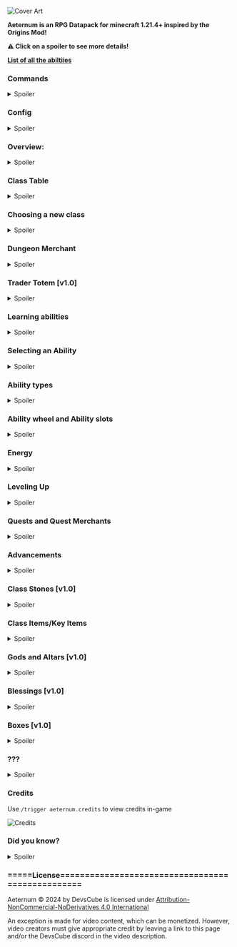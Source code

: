 ![Cover Art](https://cdn.modrinth.com/data/cached_images/8a9a4e6aad7b845a07c46278291c19d777f4dfff_0.webp)

**Aeternum is an RPG Datapack for minecraft 1.21.4+ inspired by the Origins Mod!**

**⚠ Click on a spoiler to see more details!**

**[List of all the abiltiies](https://docs.google.com/spreadsheets/d/1a80ub1OECNhR8d4D7AuQ2IObXjS4uoD7A2lb1Gnsn38/edit?usp=sharing)**

### Commands
<details>
<summary>Spoiler</summary>

- `/trigger aeternum.credits` - View credits
- `/trigger aeternum.config` - View config

</details>

### Config

<details>
<summary>Spoiler</summary>

![Config in game](https://cdn.modrinth.com/data/cached_images/fc152cb00666ad12661083d7c708a764f3cf149f.png)
</details>

### Overview:
<details>
<summary>Spoiler</summary>

Aeternum is an RPG Datapack for Minecraft, featuring:

- Over 400 abilities
- 16 classes
- dungeons (soon™)
- an energy system
- A level-up system
- Custom items + mobs (soon™)
- boxes (loot-boxes)
- gods
- and so much more!

![All the classes in Aeternum](https://cdn.modrinth.com/data/cached_images/3ba4bbca20bfd5cbd8a578db18ffddea0c0037fd.png)

</details>

### Class Table

<details>
<summary>Spoiler</summary>

Use `/loot give @s loot aeternum:class_table` to give yourself a class table

Found in plains villages

Allows you to:
- Choose your first ever class
- Learn class abilities
- Change your class using a class stone
- Change the slots in your ability wheel
- Choose a new class once you’ve mastered your selected class

![Class Table GUI](https://cdn.modrinth.com/data/cached_images/13cdc6246df9bb8ef4e017e1c71c2495f50be069.png)
![Crafting Recipe](https://cdn.modrinth.com/data/cached_images/789fc3ad017fff8fd7143dd07232fedd781f99fd.png)
![Class Table in village](https://cdn.modrinth.com/data/cached_images/75164cbf7e0fa2da100c4e5028087e77e1d9b3de_0.webp)

</details>

### Choosing a new class

<details>
<summary>Spoiler</summary>

In order to use Aeternum's features, it is advised to learn a choose a class first. In the class table, and as of release alpha, there are 5 classes to select.

- Archer
- Mage
- Swordsman
- Rogue
- Healer

In v1.0, 11 new classes have been introduced:

- Miner
- Enchanter
- Smith
- Soldier
- Warrior
- Summoner
- Druid
- Traveler
- Alchemist
- Monster
- Barbarian
  
![Classes](https://cdn.modrinth.com/data/cached_images/e1c5ba2575fb6a20f33ba4a5f9e4e619a67455ee.png)

Choosing a new class will give you a starting ability to use, and might provide custom items (for example, swordsman's longswords and rogue's daggers).
After you choose a class, you can master that class by leveling up to level 10 in that class.
After doing so, you will able to choose another class, through class stones, or through the GUI shown above.

</details>

### Dungeon Merchant

<details>
<summary>Spoiler</summary>

Use `/function aeternum:merchant/summon` to summon a merchant

The merchant will sell class scrolls, and **class stones** (v1.0).

A merchant has a 60% chance to replace the spawn of a wandering trader. This can be changed using the config.

By default, merchants will glow and make a sound to players within 30 blocks of it when spawning.
Optionally, it is possible to make them display a message when spawned using the config.

![Merchant in the wild](https://cdn.modrinth.com/data/cached_images/df7a5032b3eba739ad276e9c04cb1d4e0d94a80c.png)

![Trades in alpha version](https://cdn.modrinth.com/data/cached_images/db2036aadd9f46cc289077ee441a652a00249ae9.png)

</details>

### Trader Totem [v1.0]

<details>
<summary>Spoiler</summary>

The trader totem is dropped by the dungeon merchant when it dies. It is basically a spawn egg that allows you to summon another dungeon merchant wherever you please.

![Trader Totem spawning a merchant](https://cdn.modrinth.com/data/cached_images/7cef7e384a798bd280228dc52bc208f1eda54773_0.webp)

</details>

### Learning abilities

<details>
<summary>Spoiler</summary>

Use `/loot give @s loot aeternum:scrolls/...` to give yourself class scrolls

Throughout your journey in the minecraft world, you may find **class scrolls** (obtained from dungeon merchants [alpha], and boxes [v1.0]), which are the various abilities your class gives you. To add a class scroll to your unlocked abilties, you may use the "Use a class scroll" menu in the class table.

![Learning Abilities](https://cdn.modrinth.com/data/cached_images/a857eb76c65cac06aab2cbe1d58463cef73f0576.png)

Each class scroll can only be used in this menu **if you have the required class and its required level.** This information can be seen in the tooltip of the scroll.

![Example Tooltip](https://cdn.modrinth.com/data/cached_images/89d8a9f51abf18fbc8e3a6d552154baf039b5447.png)

</details>

### Selecting an Ability

<details>
<summary>Spoiler</summary>

As Aeternum offers a lot of unique abilties, this menu will serve as a guide to keep track of them all. Here you can **select abilities to put in your ability wheel, remove them from the slots in the ability wheel, and scroll through 24 pages of possible abilities to choose from** (that is, if you unlocked all of them).

![Example](https://cdn.modrinth.com/data/cached_images/f873f856bfe9eb158caab2b40f2b72ff1122e913.png)
![Example 2](https://cdn.modrinth.com/data/cached_images/4de420dd97a75fedc3847ae710531d62b9d4aa78.png)

- Clicking on the number button (between the arrow buttons) will cycle between all the ability wheel slots you can modify
- Left-clicking on an ability will result in that ability being selected
- The arrow buttons will change pages
- The button on the top right (when clicked on) will show all the abilities that are currently in the ability wheel.
- The green button below it clears the currently selected slot.

</details>

### Ability types

<details>
<summary>Spoiler</summary>

- Activated: activate when used through the ability wheel item.
- Passive: will give you passive effects, as long as the ability is in the ability wheel.
- Key: grant you access to special items only available to specific classes, with unique effects such as increased reach or attack damage!

</details>

### Ability wheel and Ability slots

<details>
<summary>Spoiler</summary>

The ability wheel is the item that lets you use all of your active-type abilities.
It cannot be removed from the inventory.

When holding it in hand, you will see the amount of **energy** you have on the bottom, and you can **rightclick to activate an ability,** or put the item in **offhand (F by default) to swap between your available ability wheel slots.

When using an ability, it will consume your energy. Each ability will use up various amounts of EN. If you do not have enough EN for an ability, you cannot use that ability.

![Example](https://cdn.modrinth.com/data/cached_images/f6d87fe1fe450726c0432670904118bb46edc306.png)

Unlocking ability wheel slots is pretty straightforward. When you level up your first class, you will automatically unlock new ability wheel slots. **The maximum amount of ability wheel slots is 8.** This is to balance the features in the datapack.

</details>

### Energy

<details>
<summary>Spoiler</summary>

The energy system works as a system to make sure you can't use too many abilities at once.

- It regenerates like normal health.
- *Generally* an ability costs an EN amount equivalent to the level of the ability to use.
- Passive abilities and Key abilities do not use EN.
- Your current amount of EN is displayed when you hold the ability wheel.
- A different icon will show depending on your current class. (Have fun seeing them in survival - or by ripping them from the resourcepack!)
- **Eating Beetroot will generate 2 mana.** This can be disabled in the config.

![Archer's icons](https://cdn.modrinth.com/data/cached_images/7b0e863384a2393e29eb15dc0ad89d3003fd185a.png)
 This is just an example lol

Icon list:
- Summoner - Spirits
- Smith - Metal
- Archer - Focus
- Swordsman - Slash
- Barbarian - Charge
- Mage - Mana
- Traveler - XP
- Druid - Nature
- Warrior - I genuinely don't remember this one
- Monster - Blood
- Alchemist - Potion
- Soldier - Shield
- Healer - Life
- Rogue - Shadow
- Miner - Rock
- Enchanter - Paper

</details>

### Leveling Up

<details>
<summary>Spoiler</summary>

To level up a class in aeternum you need to do a specific thing related to your current class.

Here are all the ways to level up a class:
- Summoner - Breed animals
- Smith - Use weapons (change durability of weapons)
- Archer - Kill enemies (bow/crossbow ranged damage)
- Swordsman - Kill enemies (swords)
- Barbarian - Kill enemies (axes)
- Mage - Eat a potion ingredient (Will change)
- Traveler - Ride an entity (Will change)
- Druid - Use hoes (change durability of hoes)
- Warrior - Kill enemies (mace/trident)
- Monster - Kill enemies
- Alchemist - Brew Potions
- Soldier - Entity hurt player
- Healer - Cure zombie villager
- Rogue - Use potions of invisibility
- Miner - Use pickaxes (change durability of pickaxes)
- Enchanter - Enchant Items

As of v0.1.3, new methods to level up have been introduced.
- Eating beetroot (Can be changed using the config.)
- Learning an ability
- Using a class stone
- USING an ability
- Using an energy capsule
- Obtaining an advancement from the aeternum advancements 
- XP level up

v0.2.0 introduced quests, and you can complete quests to level up as well.

</details>

### Quests and Quest Merchants

<details>
<summary>Spoiler</summary>

`/function aeternum:merchant/quest/summon` to summon a quest merchant

Quest merchants will offer you different quests, when you interact with them. There are 5 quests for each class. You can only complete a specific quest if your **current** class is the required class. For each quest completed you are also given an advancement.

![Interacting with a quest merchant](https://cdn.modrinth.com/data/cached_images/29bda9ed7b2727cec5b61367f3bcab1d3f695ee1.png)

![Some quests in aeternum](https://cdn.modrinth.com/data/cached_images/e3d8bb3047c76687d630f40ed73cb24fa7e4e540.png)

</details>


### Advancements

<details>
<summary>Spoiler</summary>

![Advancements in Aeternum](https://cdn.modrinth.com/data/cached_images/21bcbff11bd9988b8b39be14b28ab09b75511597.png)

</details>

### Class Stones [v1.0]

<details>
<summary>Spoiler</summary>

Allows you to learn classes that are outside of the base 5 you see in version alpha.

Obtained from the dungeon merchant [alpha], or by boxes [v1.0].

![Class Stone GUI](https://cdn.modrinth.com/data/cached_images/8fdb0db2651b1f9856a2eca6e3dfd225e1388590.png)

</details>

### Class Items/Key Items

<details>
<summary>Spoiler</summary>

![Some class items seen in aeternum](https://cdn.modrinth.com/data/cached_images/d40187b0f36f41d8e9e53198112f4cbbc1602979.png)

These Items can be obtained through key abilities found in certain classes. These items (usually) give effects exclusive to the class, such as increased damage/range, or an effect.

</details>

### Gods and Altars [v1.0]

<details>
<summary>Spoiler</summary>

Throughout the world, you find structures that look like this:
![A white box, made of quartz, with bookshelves, an anvil, a grindstone, and an altar inside.](https://cdn.modrinth.com/data/cached_images/76d05dd5ce4d7829c3c7009974532061799d4ec0.png)

Inside these structures, there will be an altar. If you place an ender eye inside the item frame, it will reward you with a blessing or box!

![How to use an altar](https://cdn.modrinth.com/data/cached_images/9d0207e7e64d12c75c69c914c8503671b3b9b7e8.png)

</details>

### Blessings [v1.0]

<details>
<summary>Spoiler</summary>

Blessings are basically potion bottles that have an effect that lasts 2.5 hours, and can only be obtained from altars.
There are 7 different types of blessings, that can be obtained from different gods:

![Table that shows all the gods](https://cdn.modrinth.com/data/cached_images/3847d31b05e933f48847c238a4cd0a7ac06cef12.png)
![Tooltip of a blessing](https://cdn.modrinth.com/data/cached_images/8bafc67bd1f223a4e1b0773c67c836847113fe12.png)
![All blessing items](https://cdn.modrinth.com/data/cached_images/52d1457e3ae9f7280b638437d66bb168ac49c354.png)

</details>

### Boxes [v1.0]

<details>
<summary>Spoiler</summary>

Boxes are what you'd expect. They're lootboxes, and can be obtained from altars.
Here are all the box types:

![Table of every box type](https://cdn.modrinth.com/data/cached_images/d1c92ad1ad42f066d31962e9a962993e7e3737c4.png)

- When you get the box, you have to place it down
- When you right click the interaction entity, it will tell you how many emeralds are required to open the box, and how many emeralds it has recieved so far
- When you right-click the interaction with emeralds, the emerald item will be removed and a scoreboard in the interaction will increase by 1.
- When the scoreboard reaches a certain amount (20), the interaction entity is removed and the effect of the box (i.e. loot, explosion, etc) is given

![how to use a box](https://cdn.modrinth.com/data/cached_images/43c0af4cfcf4d318bab1e16a851288af8ca9845f.png)

- You can then open the box and get your rewards (advanced box only)
- Advanced Box Loot:
  
![Advanced Box Loot](https://cdn.modrinth.com/data/cached_images/b90c1ac84b6535885fb5135b6888c5411d02d422.png)

</details>

### ???

<details>
<summary>Spoiler</summary>

![???](https://cdn.modrinth.com/data/cached_images/8cbbad61157fa321ce3bd674c5010ae5d993a8f7_0.webp)

Soon™

</details>

### Credits
Use `/trigger aeternum.credits` to view credits in-game

![Credits](https://cdn.modrinth.com/data/cached_images/aba7a6bd870226bb58e67c98057f74c5a4150c97.png)

### Did you know?

<details>
<summary>Spoiler</summary>

- Aeternum was a project that started in 2022, and was discontinued after a year. But now, i've remade it, and hope to show it to the world!
- Shout out to the OG Creators:

![OG Creator Credits](https://cdn.modrinth.com/data/cached_images/4071d16012a6f7240186bcd7e6e8f6aa2448793f.png)

- "Aeternum" in latin means "forever"! How cool!

</details>

### =====License=================================================

Aeternum © 2024 by DevsCube is licensed under [Attribution-NonCommercial-NoDerivatives 4.0 International](https://creativecommons.org/licenses/by-nc-nd/4.0/) 

An exception is made for video content, which can be monetized. However,
video creators must give appropriate credit by leaving a link to this page and/or the DevsCube discord in the video description.
